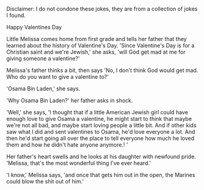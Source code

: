 Disclaimer: I do not condone these jokes, they are from a collection of jokes I found.

Happy Valentines Day

Little Melissa comes home from first grade and tells her father that they learned about the history of Valentine's Day. 'Since Valentine's Day is for a Christian saint and we're Jewish,' she asks, 'will God get mad at me for giving someone a valentine?'

Melissa's father thinks a bit, then says 'No, I don't think God would get mad. Who do you want to give a valentine to?'

'Osama Bin Laden,' she says.

'Why Osama Bin Laden?' her father asks in shock.

'Well,' she says, 'I thought that if a little American Jewish girl could have enough love to give Osama a valentine, he might start to think that maybe we're not all bad, and maybe start loving people a little bit. And if other kids saw what I did and sent valentines to Osama, he'd love everyone a lot. And then he'd start going all over the place to tell everyone how much he loved them and how he didn't hate anyone anymore.! '

Her father's heart swells and he looks at his daughter with newfound pride. 'Melissa, that's the most wonderful thing I've ever heard.'

'I know,' Melissa says, 'and once that gets him out in the open, the Marines could blow the shit out of him.'


